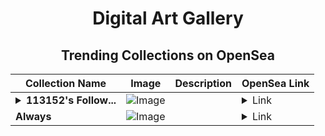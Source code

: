<div align="center">

# Digital Art Gallery

## Trending Collections on OpenSea

| Collection Name                       | Image                                                                                     | Description                       | OpenSea Link                                                                                          |
|---------------------------------------|-------------------------------------------------------------------------------------------|-----------------------------------|--------------------------------------------------------------------------------------------------------|
| **<details><summary>113152's Follow...</summary>113152's Follower</details>** | ![Image](https://i.seadn.io/s/raw/files/19f9f090920392cc3650cbdf4361755b.png?w=500&auto=format?w=200&auto=format) |  | <details><summary>Link</summary>[113152's Follower](https://opensea.io/collection/113152-s-follower)</details> |
| **Always** | ![Image](https://i.seadn.io/s/raw/files/3ed69eecff368ba229c0e27bb5428884.jpg?w=500&auto=format?w=200&auto=format) |  | <details><summary>Link</summary>[Always](https://opensea.io/collection/always-19)</details> |

</div>